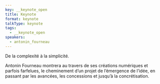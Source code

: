 ```yaml
---
key: __keynote_open
title: Keynote
format: keynote
talkType: keynote
tags:
  - __keynote_open
speakers: 
  - antonin_fourneau
---
```

De la complexité à la simplicité. 

Antonin Fourneau montrera au travers de ses créations numériques et parfois farfelues, le cheminement d’un projet de l’émergence de l’idée, en passant par les avancées, les concessions et  jusqu’à la concrétisation.  

